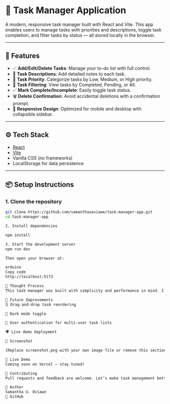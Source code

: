 # 📝 Task Manager Application

A modern, responsive task manager built with React and Vite. This app enables users to manage tasks with priorities and descriptions, toggle task completion, and filter tasks by status — all stored locally in the browser.

---

## 🚀 Features

- ✅ **Add/Edit/Delete Tasks**: Manage your to-do list with full control.
- 📝 **Task Descriptions**: Add detailed notes to each task.
- 🎯 **Task Priority**: Categorize tasks by Low, Medium, or High priority.
- 🔄 **Task Filtering**: View tasks by Completed, Pending, or All.
- ✅ **Mark Complete/Incomplete**: Easily toggle task status.
- 🗑️ **Delete Confirmation**: Avoid accidental deletions with a confirmation prompt.
- 📱 **Responsive Design**: Optimized for mobile and desktop with collapsible sidebar.

---

## ⚙️ Tech Stack

- [React](https://reactjs.org/)
- [Vite](https://vitejs.dev/)
- Vanilla CSS (no frameworks)
- LocalStorage for data persistence

---

## 📦 Setup Instructions

### 1. Clone the repository

```bash
git clone https://github.com/samanthauoviawe/task-manager-app.git
cd task-manager-app

2. Install dependencies

npm install

3. Start the development server
npm run dev

Then open your browser at:

arduino
Copy code
http://localhost:5173

🧠 Thought Process
This task manager was built with simplicity and performance in mind. I chose Vite for its fast development experience and React for dynamic UI updates. CSS was written from scratch to retain full control over responsive behavior and accessibility. The app is fully functional offline with data saved in the browser.

📌 Future Improvements
🔃 Drag-and-drop task reordering

🌙 Dark mode toggle

👥 User authentication for multi-user task lists

🌍 Live demo deployment

📸 Screenshot

(Replace screenshot.png with your own image file or remove this section if not using it.)

🌟 Live Demo
Coming soon on Vercel – stay tuned!

🙌 Contributing
Pull requests and feedback are welcome. Let’s make task management better together!

👋 Author
Samantha U. Oviawe
📁 GitHub



